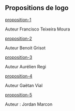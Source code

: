 ## Propositions de logo

[proposition-1](https://framapic.org/MyodQJxe4dvt/XcvT7Lig45FW.png)

Auteur Francisco Teixeira Moura 

[proposition-2](https://framapic.org/sPPoxclPcLw0/NUqHZjnobx0l.png)

Auteur Benoit Grisot

[proposition-3](https://framapic.org/gallery#VUn08q8yi5Vu/OHwei3HNhf6W.png)

Auteur Aurélien Regi

[proposition-4](https://framapic.org/ADfjToAewZwN/GOFQPtxuqqmz.png)

Auteur Gaëtan Vial

[proposition-5](https://framapic.org/ekAnNkJ80KTf/vfiEiajEQYgN.png)

Auteur : Jordan Marcon
